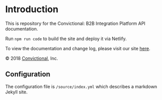 # Introduction

This is repository for the Convictional: B2B Integration Platform API documentation.

Run `npm run code` to build the site and deploy it via Netlify.

To view the documentation and change log, please visit our site [here](http://docs.convictional.com).

© 2018 [Convictional](https://convictional.com), Inc.

## Configuration

The configuration file is `/source/index.yml` which describes a markdown Jekyll site.
